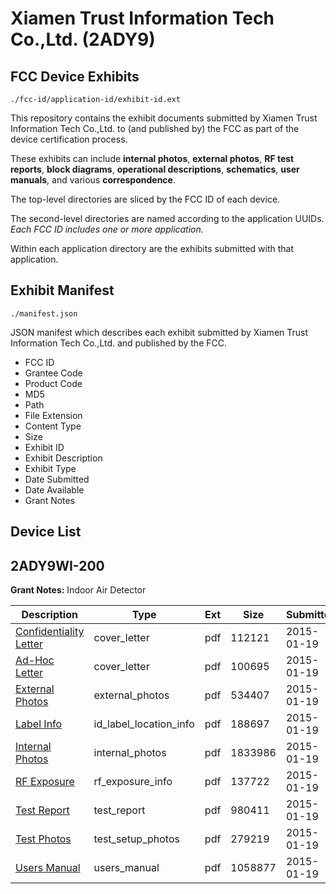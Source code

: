 # Xiamen Trust Information Tech Co.,Ltd. (2ADY9)
## FCC Device Exhibits

```
./fcc-id/application-id/exhibit-id.ext
```

This repository contains the exhibit documents submitted by Xiamen Trust Information Tech Co.,Ltd. to (and published by) the FCC as part of the device certification process.

These exhibits can include **internal photos**, **external photos**, **RF test reports**, **block diagrams**, **operational descriptions**, **schematics**, **user manuals**, and various **correspondence**.

The top-level directories are sliced by the FCC ID of each device.

The second-level directories are named according to the application UUIDs. *Each FCC ID includes one or more application.*

Within each application directory are the exhibits submitted with that application. 

## Exhibit Manifest

```
./manifest.json
```

JSON manifest which describes each exhibit submitted by Xiamen Trust Information Tech Co.,Ltd. and published by the FCC.

- FCC ID
- Grantee Code
- Product Code
- MD5
- Path
- File Extension
- Content Type
- Size
- Exhibit ID
- Exhibit Description
- Exhibit Type
- Date Submitted
- Date Available
- Grant Notes

## Device List
## 2ADY9WI-200
**Grant Notes:** Indoor Air Detector

| Description | Type | Ext | Size | Submitted | Available |
| ----------- | ---- | --- | ---- | --------- | --------- |
| [Confidentiality Letter](2ADY9WI-200/e2ead8c78ce6103b5ca9f3c1ef3c5b49/2505752.pdf) | cover_letter | pdf | 112121 | 2015-01-19 | 2015-01-19 |
| [Ad-Hoc Letter](2ADY9WI-200/e2ead8c78ce6103b5ca9f3c1ef3c5b49/2505753.pdf) | cover_letter | pdf | 100695 | 2015-01-19 | 2015-01-19 |
| [External Photos](2ADY9WI-200/e2ead8c78ce6103b5ca9f3c1ef3c5b49/2505754.pdf) | external_photos | pdf | 534407 | 2015-01-19 | 2015-01-19 |
| [Label Info](2ADY9WI-200/e2ead8c78ce6103b5ca9f3c1ef3c5b49/2505756.pdf) | id_label_location_info | pdf | 188697 | 2015-01-19 | 2015-01-19 |
| [Internal Photos](2ADY9WI-200/e2ead8c78ce6103b5ca9f3c1ef3c5b49/2505755.pdf) | internal_photos | pdf | 1833986 | 2015-01-19 | 2015-01-19 |
| [RF Exposure](2ADY9WI-200/e2ead8c78ce6103b5ca9f3c1ef3c5b49/2505757.pdf) | rf_exposure_info | pdf | 137722 | 2015-01-19 | 2015-01-19 |
| [Test Report](2ADY9WI-200/e2ead8c78ce6103b5ca9f3c1ef3c5b49/2505759.pdf) | test_report | pdf | 980411 | 2015-01-19 | 2015-01-19 |
| [Test Photos](2ADY9WI-200/e2ead8c78ce6103b5ca9f3c1ef3c5b49/2505758.pdf) | test_setup_photos | pdf | 279219 | 2015-01-19 | 2015-01-19 |
| [Users Manual](2ADY9WI-200/e2ead8c78ce6103b5ca9f3c1ef3c5b49/2505760.pdf) | users_manual | pdf | 1058877 | 2015-01-19 | 2015-01-19 |
